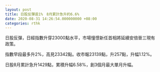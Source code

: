 ```yaml
---
layout: post
title: 日股反彈逾1%　8月累計急升約6.6%
date: 2020-08-31 14:26:54.000000000 +08:00
categories: rthk
---
```


日股反彈，日經指數升穿23000點水平，市場憧憬新任首相將延續安倍晉三現有政策。

指數早段最多升2%，高見23342點。收市報23139點，升257點，升幅1.12%。

日股8月累計急升1429點，累積升幅6.58%，創3個月最大單月升幅。
